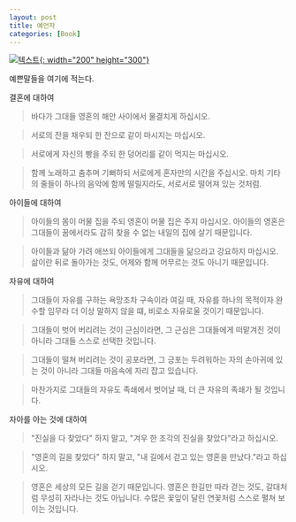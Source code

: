 ```yaml
---
layout: post
title: 예언자
categories: [Book]
---
```


[![텍스트](http://image.yes24.com/goods/57964111/800x0){: width="200" height="300"}](http://www.yes24.com/Product/Goods/57964111?scode=032&OzSrank=1)

예쁜말들을 여기에 적는다.

결혼에 대하여
>바다가 그대들 영혼의 해안 사이에서 물결치게 하십시오.

>서로의 잔을 채우되 한 잔으로 같이 마시지는 마십시오.

>서로에게 자신의 빵을 주되 한 덩어리를 같이 먹지는 마십시오.

>함께 노래하고 춤추며 기뻐하되 서로에게 혼자만의 시간을 주십시오. 마치 기타의 줄들이 하나의 음악에 함께 떨릴지라도, 서로서로 떨어져 있는 것처럼.

아이들에 대하여
>아이들의 몸이 머물 집을 주되 영혼이 머물 집은 주지 마십시오. 아이들의 영혼은 그대들이 꿈에서라도 감히 찾을 수 없는 내일의 집에 살기 때문입니다.

>아이들과 닮아 가려 애쓰되 아이들에게 그대들을 닮으라고 강요하지 마십시오. 삶이란 뒤로 돌아가는 것도, 어제와 함께 머무르는 것도 아니기 때문입니다.

자유에 대하여
>그대들이 자유를 구하는 욕망조차 구속이라 여길 때, 자유를 하나의 목적이자 완수할 임무라 더 이상 말하지 않을 떄, 비로소 자유로울 것이기 때문입니다.

>그대들이 벗어 버리려는 것이 근심이라면, 그 근심은 그대들에게 떠맡겨진 것이 아니라 그대들 스스로 선택한 것입니다.

>그대들이 떨쳐 버리려는 것이 공포라면, 그 긍포는 두려워하는 자의 손아귀에 있는 것이 아니라 그대들 마음속에 자리 잡고 있습니다.

>마찬가지로 그대들의 자유도 족쇄에서 벗어날 때, 더 큰 자유의 족쇄가 될 것입니다.

자아를 아는 것에 대하여
>"진실을 다 찾았다" 하지 말고, "겨우 한 조각의 진실을 찾았다"라고 하십시오.

>"영혼의 길을 찾았다" 하지 말고, "내 길에서 걷고 있는 영혼을 만났다."라고 하십시오.

>영혼은 세상의 모든 길을 걷기 때문입니다. 영혼은 한길만 따라 걷는 것도, 갈대처럼 무성히 자라나는 것도 아닙니다. 수많은 꽃잎이 달린 연꽃처럼 스스로 펼쳐 보이는 것입니다.

